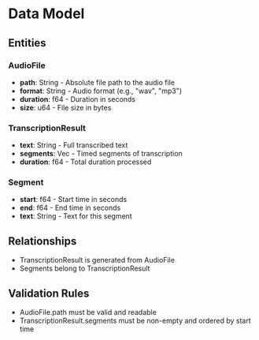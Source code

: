 # Data Model

## Entities

### AudioFile

-   **path**: String - Absolute file path to the audio file
-   **format**: String - Audio format (e.g., "wav", "mp3")
-   **duration**: f64 - Duration in seconds
-   **size**: u64 - File size in bytes

### TranscriptionResult

-   **text**: String - Full transcribed text
-   **segments**: Vec<Segment> - Timed segments of transcription
-   **duration**: f64 - Total duration processed

### Segment

-   **start**: f64 - Start time in seconds
-   **end**: f64 - End time in seconds
-   **text**: String - Text for this segment

## Relationships

-   TranscriptionResult is generated from AudioFile
-   Segments belong to TranscriptionResult

## Validation Rules

-   AudioFile.path must be valid and readable
-   TranscriptionResult.segments must be non-empty and ordered by start time
